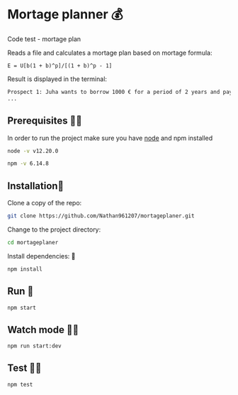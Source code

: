 # Mortage planner 💰
Code test - mortage plan
 
Reads a file and calculates a mortage plan based on mortage formula:
```
E = U[b(1 + b)^p]/[(1 + b)^p - 1]
```
Result is displayed in the terminal:
```bash
Prospect 1: Juha wants to borrow 1000 € for a period of 2 years and pay 43.87 € each month
...
```
## Prerequisites 🧑‍🏫
In order to run the project make sure you have [node](https://nodejs.org/en/download/) and npm installed

```bash
node -v v12.20.0
```

```bash
npm -v 6.14.8
```
## Installation🔨

Clone a copy of the repo:
```bash
git clone https://github.com/Nathan961207/mortageplaner.git
```
Change to the project directory:
```bash
cd mortageplaner
```
Install dependencies: 💼

```bash
npm install 
```

## Run 🚀
```bash
npm start 
```

## Watch mode 🐱‍💻
```bash
npm run start:dev
```

## Test 🧑‍🔬
```bash
npm test 
```
